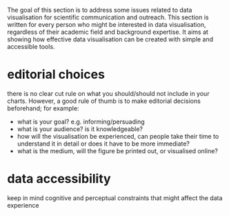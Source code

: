 The goal of this section is to address some issues related to data visualisation for scientific communication and outreach.
This section is written for every person who might be interested in data visualisation, regardless of their academic field and background expertise. It aims at showing how effective data visualisation can be created with simple and accessible tools. 
# editorial choices
there is no clear cut rule on what you should/should not include in your charts. However, a good rule of thumb is to make editorial decisions beforehand; for example:
- what is your goal? e.g. informing/persuading
- what is your audience? is it knowledgeable?
- how will the visualisation be experienced, can people take their time to understand it in detail or does it have to be more immediate?
- what is the medium, will the figure be printed out, or visualised online?
# data accessibility
keep in mind cognitive and perceptual constraints that might affect the data experience
